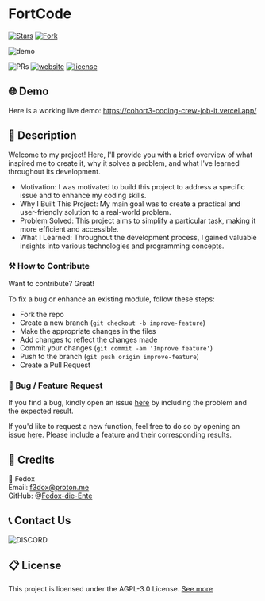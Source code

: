 # FortCode

[![Stars](https://img.shields.io/github/stars/Fedox-die-Ente/fortcode?style=social)](https://fortcode.fedox.ovh)
[![Fork](https://img.shields.io/github/forks/Fedox-die-Ente/fortcode?style=social)](https://fortcode.fedox.ovh)

![demo](https://i.imgur.com/9gCK3uQ.png)

![PRs](https://img.shields.io/badge/PRs-welcome-ff69b4.svg?style=shields)
[![website](https://img.shields.io/website-up-down-green-red/http/shields.io.svg)](https://fortcode.fedox.ovh)
[![license](https://img.shields.io/badge/license-AGPL3.0-blue.svg)](LICENSE)

## 🌐 Demo
Here is a working live demo:  https://cohort3-coding-crew-job-it.vercel.app/

## 📝 Description
Welcome to my project! Here, I'll provide you with a brief overview of what inspired me to create it, why it solves a problem, and what I've learned throughout its development.
- Motivation: I was motivated to build this project to address a specific issue and to enhance my coding skills.
- Why I Built This Project: My main goal was to create a practical and user-friendly solution to a real-world problem.
- Problem Solved: This project aims to simplify a particular task, making it more efficient and accessible.
- What I Learned: Throughout the development process, I gained valuable insights into various technologies and programming concepts.

### ⚒️ How to Contribute
Want to contribute? Great!

To fix a bug or enhance an existing module, follow these steps:

- Fork the repo
- Create a new branch (`git checkout -b improve-feature`)
- Make the appropriate changes in the files
- Add changes to reflect the changes made
- Commit your changes (`git commit -am 'Improve feature'`)
- Push to the branch (`git push origin improve-feature`)
- Create a Pull Request

### 📩 Bug / Feature Request

If you find a bug, kindly open an issue [here](https://github.com/Fedox-die-Ente/fortcode/issues/new) by including the problem and the expected result.

If you'd like to request a new function, feel free to do so by opening an issue [here](https://github.com/Fedox-die-Ente/fortcode/issues/new). Please include a feature and their corresponding results.

## 📜 Credits

👨 Fedox <br>
Email: f3dox@proton.me <br>
GitHub: @[Fedox-die-Ente](https://github.com/Fedox-die-Ente)

## 📞 Contact Us

![DISCORD](https://img.shields.io/badge/DISCORD-fedox-white?labelColor=blue&style=for-the-badge)

## 📋 License

This project is licensed under the AGPL-3.0 License. [See more](LICENSE)
